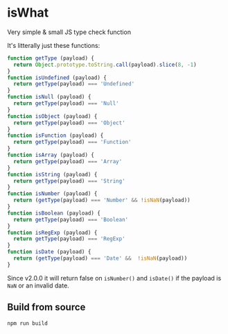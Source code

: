 # isWhat
Very simple &amp; small JS type check function

It's litterally just these functions:
```js
function getType (payload) {
  return Object.prototype.toString.call(payload).slice(8, -1)
}
function isUndefined (payload) {
  return getType(payload) === 'Undefined'
}
function isNull (payload) {
  return getType(payload) === 'Null'
}
function isObject (payload) {
  return getType(payload) === 'Object'
}
function isFunction (payload) {
  return getType(payload) === 'Function'
}
function isArray (payload) {
  return getType(payload) === 'Array'
}
function isString (payload) {
  return getType(payload) === 'String'
}
function isNumber (payload) {
  return (getType(payload) === 'Number' && !isNaN(payload))
}
function isBoolean (payload) {
  return getType(payload) === 'Boolean'
}
function isRegExp (payload) {
  return getType(payload) === 'RegExp'
}
function isDate (payload) {
  return (getType(payload) === 'Date' &&  !isNaN(payload))
}
```

Since v2.0.0 it will return false on `isNumber()` and `isDate()` if the payload is `NaN` or an invalid date.

## Build from source

```bash
npm run build
```
